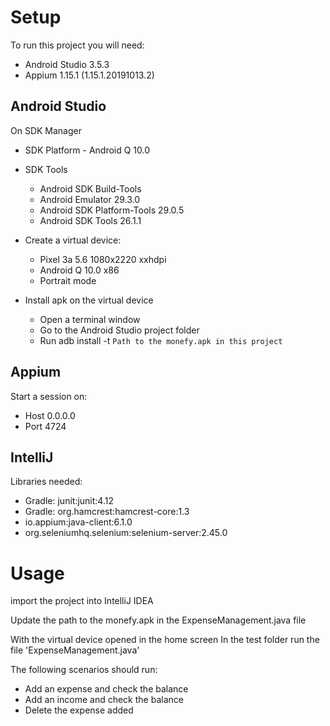 # Setup

To run this project you will need:

- Android Studio 3.5.3
- Appium 1.15.1 (1.15.1.20191013.2)

## Android Studio
On SDK Manager
- SDK Platform - Android Q 10.0
- SDK Tools
    - Android SDK Build-Tools
    - Android Emulator 29.3.0
    - Android SDK Platform-Tools 29.0.5
    - Android SDK Tools 26.1.1

- Create a virtual device:
    - Pixel 3a 5.6 1080x2220 xxhdpi
    - Android Q 10.0 x86
    - Portrait mode

- Install apk on the virtual device
    - Open a terminal window
    - Go to the Android Studio project folder
    - Run adb install -t `Path to the monefy.apk in this project`

## Appium
Start a session on:

- Host 0.0.0.0
- Port 4724

## IntelliJ
Libraries needed:

- Gradle: junit:junit:4.12
- Gradle: org.hamcrest:hamcrest-core:1.3
- io.appium:java-client:6.1.0
- org.seleniumhq.selenium:selenium-server:2.45.0

# Usage

import the project into IntelliJ IDEA

Update the path to the monefy.apk in the ExpenseManagement.java file

With the virtual device opened in the home screen
In the test folder run the file 'ExpenseManagement.java'

The following scenarios should run:
- Add an expense and check the balance
- Add an income and check the balance
- Delete the expense added

